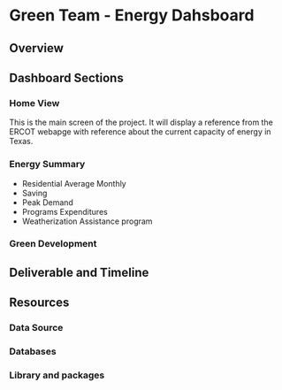 # Green Team - Energy Dahsboard

## Overview

## Dashboard Sections

### Home View

This is the main screen of the project. It will display a reference from the ERCOT webapge with reference about the current capacity of energy in Texas.

### Energy Summary
- Residential Average Monthly 
- Saving
- Peak Demand
- Programs Expenditures
- Weatherization Assistance program
### Green Development 

## Deliverable and Timeline

## Resources

### Data Source 

### Databases 
### Library and packages
